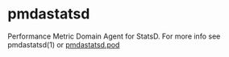 # pmdastatsd

Performance Metric Domain Agent for StatsD.
For more info see pmdastatsd(1) or [pmdastatsd.pod](pmdastatsd.pod)

